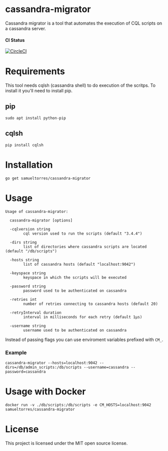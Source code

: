 # cassandra-migrator
Cassandra migrator is a tool that automates the execution of CQL scripts on a cassandra server.

#### CI Status
[![CircleCI](https://circleci.com/gh/samueltorres/cassandra-migrator.svg?style=svg)](https://circleci.com/gh/samueltorres/cassandra-migrator)

# Requirements

This tool needs cqlsh (cassandra shell) to do execution of the scritps. To install it you'll need to install pip.

## pip
```console
sudo apt install python-pip
```

## cqlsh
```console
pip install cqlsh
```

# Installation

```console
go get samueltorres/cassandra-migrator
```

# Usage

```
Usage of cassandra-migrator:

  cassandra-migrator [options]

  -cqlversion string
        cql version used to run the scripts (default "3.4.4")
  
  -dirs string
        list of directories where cassandra scripts are located (default "/db/scripts")
  
  -hosts string
        list of cassandra hosts (default "localhost:9042")
  
  -keyspace string
        keyspace in which the scripts will be executed
  
  -password string
        password used to be authenticated on cassandra
  
  -retries int
        number of retries connecting to cassandra hosts (default 20)
  
  -retryInterval duration
        interval in milliseconds for each retry (default 1µs)
  
  -username string
        username used to be authenticated on cassandra
```

Instead of passing flags you can use enviroment variables prefixed with `CM_`.

### Example

```console
cassandra-migrator --hosts=localhost:9042 --dirs=/db/admin_scripts:/db/scripts --username=cassandra --password=cassandra
```

# Usage with Docker

```console
docker run -v ./db/scripts:/db/scripts -e CM_HOSTS=localhost:9042 samueltorres/cassandra-migrator
```

# License

This project is licensed under the MIT open source license.

